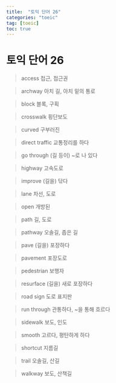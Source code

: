 ```yaml
---
title:  "토익 단어 26"
categories: "toeic"
tag: [toeic]
toc: true
---
```


# 토익 단어 26

> access
> 접근, 접근권

> archway
> 아치 길, 아치 밑의 통로

> block
> 블록, 구획

> crosswalk
> 횡단보도

> curved
> 구부러진

> direct traffic
> 교통정리를 하다

> go through
> (길 등이) ~로 나 있다

> highway
> 고속도로

> improve
> (길을) 닦다

> lane
> 차선, 도로

> open
> 개방된

> path
> 길, 도로

> pathway
> 오솔길, 좁은 길

> pave
> (길을) 포장하다

> pavement
> 포장도로

> pedestrian
> 보행자

> resurface
> (길을) 새로 포장하다

> road sign
> 도로 표지판

> run through
> 관통하다, ~을 통해 흐르다

> sidewalk
> 보도, 인도

> smooth
> 고르다, 평탄하게 하다

> shortcut
> 지름길

> trail
> 오솔길, 산길

> walkway
> 보도, 산책길